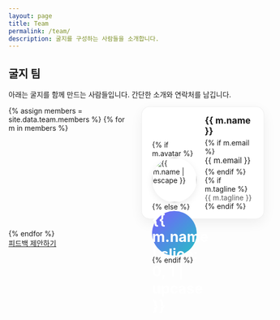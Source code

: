 ```yaml
---
layout: page
title: Team
permalink: /team/
description: 굴지를 구성하는 사람들을 소개합니다.
---
```


## 굴지 팀

아래는 굴지를 함께 만드는 사람들입니다. 간단한 소개와 연락처를 남깁니다.

<div class="team-grid">
  {% assign members = site.data.team.members %}
  {% for m in members %}
    <div class="team-card">
      <div class="team-avatar">
        {% if m.avatar %}
          <img src="{{ m.avatar | relative_url }}" alt="{{ m.name | escape }}" loading="lazy">
        {% else %}
          <div class="team-initial" aria-hidden="true">{{ m.name | slice: 0, 1 | upcase }}</div>
        {% endif %}
      </div>
      <div class="team-meta">
        <h3 class="team-name">{{ m.name }}</h3>
        {% if m.email %}<p class="team-email"><a href="mailto:{{ m.email }}">{{ m.email }}</a></p>{% endif %}
        {% if m.tagline %}<p class="team-tagline">{{ m.tagline }}</p>{% endif %}
      </div>
    </div>
  {% endfor %}
</div>

<style>
.team-grid {
  display: grid;
  grid-template-columns: repeat(auto-fit, minmax(240px, 1fr));
  gap: 1.25rem;
}
.team-card {
  display: flex;
  align-items: center;
  gap: 1rem;
  padding: 1rem 1.25rem;
  background: #fff;
  border: 1px solid rgba(0,0,0,0.06);
  border-radius: 16px;
  box-shadow: 0 8px 24px rgba(0,0,0,0.06);
}
.team-avatar { flex: 0 0 auto; width: 88px; height: 88px; position: relative; }
.team-avatar img { width: 100%; height: 100%; object-fit: cover; border-radius: 50%; box-shadow: 0 4px 14px rgba(0,0,0,0.08); }
.team-initial { width: 100%; height: 100%; display: grid; place-items: center; border-radius: 50%; background: linear-gradient(135deg, #7a5cff, #22c1c3); color: #fff; font-weight: 700; font-size: 28px; }
.team-meta { min-width: 0; }
.team-name { margin: 0 0 0.25rem; font-size: 1.1rem; }
.team-email { margin: 0 0 0.25rem; font-size: 0.95rem; }
.team-email a { text-decoration: none; }
.team-tagline { margin: 0; color: rgba(0,0,0,0.65); }
@media (prefers-color-scheme: dark) {
  .team-card { background: #1f242a; border-color: rgba(255,255,255,0.06); }
  .team-tagline { color: rgba(255,255,255,0.7); }
}
</style>

<div class="intro-actions">
  <a class="btn btn--outline" href="{{ '/feedback/' | relative_url }}">피드백 제안하기</a>
</div>
